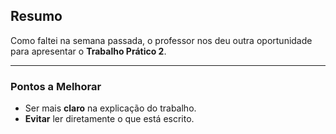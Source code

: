 ## Resumo  
Como faltei na semana passada, o professor nos deu outra oportunidade para apresentar o **Trabalho Prático 2**.  

---

### Pontos a Melhorar  
- Ser mais **claro** na explicação do trabalho.  
- **Evitar** ler diretamente o que está escrito.  
